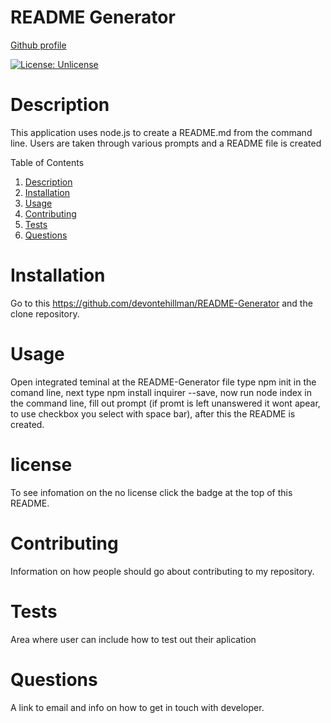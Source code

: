 # README Generator
[Github profile](https://github.com/devontehillman)

[![License: Unlicense](https://img.shields.io/badge/license-Unlicense-blue.svg)](http://unlicense.org/)

# Description
This application uses node.js to create a README.md from the command line. Users are taken through various prompts and a README file is created

Table of Contents
1. [Description](#Description)
2. [Installation](#Installation)
3. [Usage](#Usage)
4. [Contributing](#Contributing)
5. [Tests](#Tests)
6. [Questions](#Questions)

# Installation
Go to this https://github.com/devontehillman/README-Generator and the clone repository. 

# Usage
Open integrated teminal at the README-Generator file 
type npm init in the comand line, next type npm install inquirer --save, now run node index in the command line,
fill out prompt (if promt is left unanswered it wont apear, to use checkbox you select with space bar), after this 
the README is created. 

# license
To see infomation on the no license click the badge at the top of this README.

# Contributing
Information on how people should go about contributing to my repository.

# Tests
Area where user can include how to test out their aplication

# Questions
A link to email and info on how to get in touch with developer.


